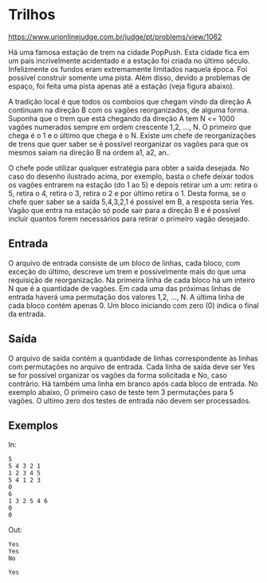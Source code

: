 # Trilhos

https://www.urionlinejudge.com.br/judge/pt/problems/view/1062

Há uma famosa estação de trem na cidade PopPush. Esta cidade fica em um país incrivelmente acidentado e a estação foi criada no último século. Infelizmente os fundos eram extremamente limitados naquela época. Foi possível construir somente uma pista. Além disso, devido a problemas de espaço, foi feita uma pista apenas até a estação (veja figura abaixo).




A tradição local é que todos os comboios que chegam vindo da direção A continuam na direção B com os vagões  reorganizados, de alguma forma. Suponha que o trem que está chegando da direção A tem N <= 1000 vagões numerados sempre em ordem crescente 1,2, ..., N. O primeiro que chega é o 1 e o último que chega é o N. Existe um chefe de reorganizações de trens que quer saber se é possível reorganizar os vagões para que os mesmos saiam na direção B na ordem a1, a2, an..

O  chefe pode utilizar qualquer estratégia para obter a saída desejada. No caso do desenho ilustrado acima, por exemplo, basta o chefe deixar todos os vagões entrarem na estação (do 1 ao 5) e depois retirar um a um: retira o 5, retira o 4, retira o 3, retira o 2 e por último retira o 1.  Desta forma, se o chefe quer saber se a saída 5,4,3,2,1 é possível em B, a resposta seria Yes. Vagão que entra na estação só pode sair para a direção B e é possível incluir quantos forem necessários para retirar o primeiro vagão desejado.

## Entrada
O arquivo de entrada consiste de um bloco de linhas, cada bloco, com exceção do último, descreve um trem e possivelmente mais do que uma requisição de reorganização. Na primeira linha de cada bloco há um inteiro N que é a quantidade de vagões. Em cada uma das próximas linhas de entrada haverá uma permutação dos valores 1,2, …, N. A última linha de cada bloco contém apenas 0. Um bloco iniciando com zero (0) indica o final da entrada.

## Saída
O arquivo de saída contém a quantidade de linhas correspondente às linhas com permutações no arquivo de entrada. Cada linha de saída deve ser Yes se for possível organizar os vagões da forma solicitada e No, caso contrário. Há também uma linha em branco após cada bloco de entrada. No exemplo abaixo,  O primeiro caso de teste tem 3 permutações para 5 vagões. O ultimo zero dos testes de entrada não devem ser processados.

## Exemplos

In:
```
5
5 4 3 2 1
1 2 3 4 5
5 4 1 2 3
0
6
1 3 2 5 4 6
0
0
```

Out:
```
Yes
Yes
No

Yes
```
